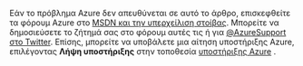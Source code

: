 Εάν το πρόβλημα Azure δεν απευθύνεται σε αυτό το άρθρο, επισκεφθείτε τα φόρουμ Azure στο [MSDN και την υπερχείλιση στοίβας](https://azure.microsoft.com/support/forums/). Μπορείτε να δημοσιεύσετε το ζήτημά σας στο φόρουμ αυτές τις ή για [ @AzureSupport στο Twitter](https://twitter.com/AzureSupport). Επίσης, μπορείτε να υποβάλετε μια αίτηση υποστήριξης Azure, επιλέγοντας **Λήψη υποστήριξης** στην τοποθεσία [υποστήριξης Azure](https://azure.microsoft.com/support/options/) .
